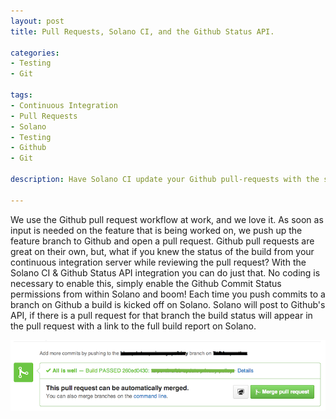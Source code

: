 ```yaml
---
layout: post
title: Pull Requests, Solano CI, and the Github Status API.

categories:
- Testing
- Git

tags:
- Continuous Integration
- Pull Requests
- Solano
- Testing
- Github
- Git

description: Have Solano CI update your Github pull-requests with the status of the build.

---
```

We use the Github pull request workflow at work, and we love it. As soon as
input is needed on the feature that is being worked on, we push up the feature
branch to Github and open a pull request. Github pull requests are great on
their own, but, what if you knew the status of the build from your continuous
integration server while reviewing the pull request? With the Solano CI & Github
Status API integration you can do just that. No coding is necessary to enable
this, simply enable the Github Commit Status permissions from within Solano and boom!
Each time you push commits to a branch on Github a build is kicked off on Solano.
Solano will post to Github&#39;s API, if there is a pull request for that branch
the build status will appear in the pull request with a link to the full
build report on Solano.

<img src="/images/github-status-api.png" alt="Github Status API" class="img-rounded">
